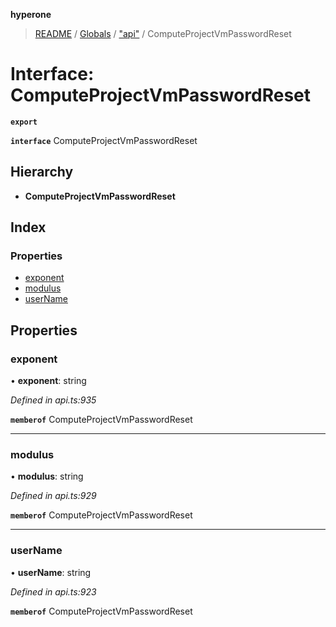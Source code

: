 **hyperone**

> [README](../README.md) / [Globals](../globals.md) / ["api"](../modules/_api_.md) / ComputeProjectVmPasswordReset

# Interface: ComputeProjectVmPasswordReset

**`export`** 

**`interface`** ComputeProjectVmPasswordReset

## Hierarchy

* **ComputeProjectVmPasswordReset**

## Index

### Properties

* [exponent](_api_.computeprojectvmpasswordreset.md#exponent)
* [modulus](_api_.computeprojectvmpasswordreset.md#modulus)
* [userName](_api_.computeprojectvmpasswordreset.md#username)

## Properties

### exponent

•  **exponent**: string

*Defined in api.ts:935*

**`memberof`** ComputeProjectVmPasswordReset

___

### modulus

•  **modulus**: string

*Defined in api.ts:929*

**`memberof`** ComputeProjectVmPasswordReset

___

### userName

•  **userName**: string

*Defined in api.ts:923*

**`memberof`** ComputeProjectVmPasswordReset
